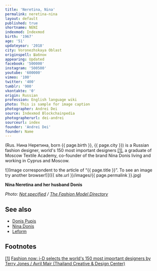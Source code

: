 ```yaml
---
title: 'Neretina, Nina'
permalink: neretina-nina
layout: default
published: true
shortname: NENI
indexmod: Indexmod
birth: '1967'
age: '51'
updateyear: '2018'
city: Voronezhskaya Oblast
originspell: Шаблон
appearing: Updated
facebook: '500000'
instagram: '500500'
youtube: '600000'
vimeo: '100'
twitter: '400'
tumblr: '900'
vkontakte: '0'
origin: Russian
profession: English language wiki
photo: This is sample for image caption
photographer: Andrei Dei
source: Indexmod Blockchainpedia
photographerurl: dei-andrei
sourceurl: index
founder: 'Andrei Dei'
founder: Name
---
```

(Rus. Нина Неретина, born {{ page.birth }}, {{ page.city }}) is a Russian fashion designer, world's 150 most important designers <span id="a1">[\[1\]](#f1)</span>, a graduate of Moscow Textile Academy, co-founder of the brand Nina Donis living and working in Cyprus and Moscow.

![(Image correspondent to the article of “{{ page.title }}”. To see an image try another browser!)]({{ site.url }}/images/{{ page.permalink }}.jpg)

**Nina Neretina and her husband Donis**

*Photo: [Not specified](index) / [The Fashion Model Directory](http://www.fashionmodeldirectory.com/designers/nina-neretina--donis-poupis/)*

## See also

+ [Donis Pupis](pupis-donis)
+ [Nina Donis](nina-donis)
+ [Leform](leform)

## Footnotes

[[1]](#a1) <span id="f1"></span> [Fashion now: i-D selects the world's 150 most important designers
by  Terry Jones / Avril Mair (Thailand Creative & Design Center)](http://library.tcdc.or.th/record/view/b00000260)
